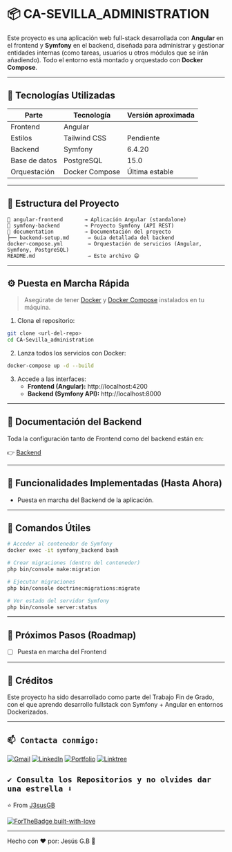 
# 📦 CA-SEVILLA_ADMINISTRATION

Este proyecto es una aplicación web full-stack desarrollada con **Angular** en el frontend y **Symfony** en el backend, diseñada para administrar y gestionar entidades internas (como tareas, usuarios u otros módulos que se irán añadiendo). Todo el entorno está montado y orquestado con **Docker Compose**.

---

## 🚀 Tecnologías Utilizadas

| Parte       | Tecnología         | Versión aproximada |
|-------------|--------------------|---------------------|
| Frontend    | Angular            |                     |
| Estilos     | Tailwind CSS       | Pendiente           |
| Backend     | Symfony            | 6.4.20              |
| Base de datos | PostgreSQL       | 15.0                |
| Orquestación | Docker Compose    | Última estable      |

---

## 📂 Estructura del Proyecto

```
📁 angular-frontend       → Aplicación Angular (standalone)
📁 symfony-backend        → Proyecto Symfony (API REST)
📁 documentation          → Documentación del proyecto
├── backend-setup.md      → Guía detallada del backend
docker-compose.yml        → Orquestación de servicios (Angular, Symfony, PostgreSQL)
README.md                 → Este archivo 😄
```

---

## ⚙️ Puesta en Marcha Rápida

> Asegúrate de tener [Docker](https://docs.docker.com/get-docker/) y [Docker Compose](https://docs.docker.com/compose/) instalados en tu máquina.

1. Clona el repositorio:
```bash
git clone <url-del-repo>
cd CA-Sevilla_administration
```

2. Lanza todos los servicios con Docker:
```bash
docker-compose up -d --build
```

3. Accede a las interfaces:
   - **Frontend (Angular):** http://localhost:4200
   - **Backend (Symfony API):** http://localhost:8000

---

## 📘 Documentación del Backend

Toda la configuración tanto de Frontend como del backend están en:

👉 [Backend](https://github.com/J3susGB/CA-Sevilla_administration/blob/main/documentacion/backend-setup.md)

---

## 🧪 Funcionalidades Implementadas (Hasta Ahora)

- Puesta en marcha del Backend de la aplicación.

---

## 🧪 Comandos Útiles

```bash
# Acceder al contenedor de Symfony
docker exec -it symfony_backend bash

# Crear migraciones (dentro del contenedor)
php bin/console make:migration

# Ejecutar migraciones
php bin/console doctrine:migrations:migrate

# Ver estado del servidor Symfony
php bin/console server:status
```

---

## 📝 Próximos Pasos (Roadmap)

- [ ] Puesta en marcha del Frontend

---

## 🧠 Créditos

Este proyecto ha sido desarrollado como parte del Trabajo Fin de Grado, con el que aprendo desarrollo fullstack con Symfony + Angular en entornos Dockerizados.

---

## `📫 Contacta conmigo:`

[![Gmail](https://img.shields.io/badge/-GMAIL-D14836?style=for-the-badge&logo=gmail&logoColor=white)](mailto:jgomezbeltran88@gmail.com)
[![LinkedIn](https://img.shields.io/badge/LinkedIn-informational?style=for-the-badge&logo=linkedin&logoColor=fff&color=0077B5)](https://www.linkedin.com/in/jesusgb-dev/)
[![Portfolio](https://img.shields.io/badge/-Portfolio-lightgray?style=for-the-badge&logo=stackoverflow&logoColor=white)](https://j3susgb.github.io/Portfolio/)
[![Linktree](https://img.shields.io/badge/-Linktree-323330?style=for-the-badge&logo=linktree&logoColor=#41e45f)](https://linktr.ee/jesusgb)

## `✔️ Consulta los Repositorios y no olvides dar una estrella ⬇️`

:star: From [J3susGB](https://github.com/J3susGB?tab=repositories)

[![ForTheBadge built-with-love](http://ForTheBadge.com/images/badges/built-with-love.svg)](hhttps://github.com/J3susGB?tab=repositories)  

 
***************************************************************

Hecho con ❤️ por: Jesús G.B 🚀